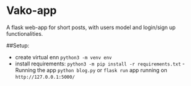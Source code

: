 # Vako-app
A flask web-app for short posts, with users model and login/sign up functionalities.

##Setup:
- create virtual enn `python3 -m venv env`
- install requirements: `python3 -m pip install -r requirements.txt`
-Running the app `python blog.py` or `flask run`
app running on `http://127.0.0.1:5000/`
